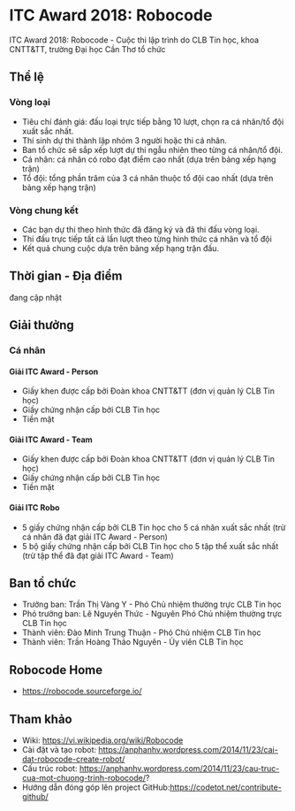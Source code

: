 # ITC Award 2018: Robocode
ITC Award 2018: Robocode - Cuộc thi lập trình do CLB Tin học, khoa CNTT&TT, trường Đại học Cần Thơ tổ chức

## Thể lệ
### Vòng loại
* Tiêu chí đánh giá: đấu loại trực tiếp bằng 10 lượt, chọn ra cá nhân/tổ đội xuất sắc nhất.
* Thí sinh dự thi thành lập nhóm 3 người hoặc thi cá nhân.
* Ban tổ chức sẽ sắp xếp lượt dự thi ngẫu nhiên theo từng cá nhân/tổ đội.
* Cá nhân: cá nhân có robo đạt điểm cao nhất (dựa trên bảng xếp hạng trận)
* Tổ đội: tổng phần trăm của 3 cá nhân thuộc tổ đội cao nhất (dựa trên bảng xếp hạng trận)
### Vòng chung kết
* Các bạn dự thi theo hình thức đã đăng ký và đã thi đấu vòng loại.
* Thi đấu trực tiếp tất cả lần lượt theo từng hình thức cá nhân và tổ đội
* Kết quả chung cuộc dựa trên bảng xếp hạng trận đấu.

## Thời gian - Địa điểm
đang cập nhật

## Giải thưởng
### Cá nhân
#### Giải ITC Award - Person
* Giấy khen được cấp bởi Đoàn khoa CNTT&TT (đơn vị quản lý CLB Tin học)
* Giấy chứng nhận cấp bởi CLB Tin học
* Tiền mặt
#### Giải ITC Award - Team
* Giấy khen được cấp bởi Đoàn khoa CNTT&TT (đơn vị quản lý CLB Tin học)
* Giấy chứng nhận cấp bởi CLB Tin học
* Tiền mặt
#### Giải ITC Robo
* 5 giấy chứng nhận cấp bởi CLB Tin học cho 5 cá nhân xuất sắc nhất (trừ cá nhân đã đạt giải ITC Award - Person)
* 5 bộ giấy chứng nhận cấp bởi CLB Tin học cho 5 tập thể xuất sắc nhất (trừ tập thể đã đạt giải ITC Award - Team)

## Ban tổ chức
* Trưởng ban: Trần Thị Vàng Y - Phó Chủ nhiệm thường trực CLB Tin học
* Phó trưởng ban: Lê Nguyên Thức - Nguyên Phó Chủ nhiệm thường trực CLB Tin học
* Thành viên: Đào Minh Trung Thuận - Phó Chủ nhiệm CLB Tin học
* Thành viên: Trần Hoàng Thảo Nguyên - Ủy viên CLB Tin học

## Robocode Home
* https://robocode.sourceforge.io/

## Tham khảo
* Wiki: https://vi.wikipedia.org/wiki/Robocode
* Cài đặt và tạo robot: https://anphanhv.wordpress.com/2014/11/23/cai-dat-robocode-create-robot/
* Cấu trúc robot: https://anphanhv.wordpress.com/2014/11/23/cau-truc-cua-mot-chuong-trinh-robocode/?
* Hướng dẫn đóng góp lên project GitHub:https://codetot.net/contribute-github/
